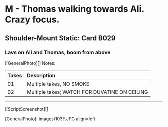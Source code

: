 # M - Thomas walking towards Ali. Crazy focus.

## Shoulder-Mount Static: Card B029

### Lavs on Ali and Thomas, boom from above

![GeneralPhoto][]
Notes: 

| Takes | Description |
|:---|:----|
| 01 | Multiple takes, NO SMOKE |
| 02 | Multiple takes; WATCH FOR DUVATINE ON CEILING |

----

![ScriptScreenshot][]


[GeneralPhoto]:  images/103F.JPG align=left

